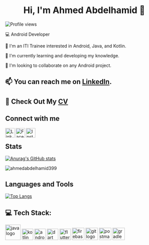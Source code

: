   <div align="center">
  <h1>Hi, I'm Ahmed Abdelhamid 👋</h1>
</div>


  ![Profile views](https://komarev.com/ghpvc/?username=ahmedabdelhamid399)

💻 Android Developer 

🌱 I'm an ITI Trainee interested in Android, Java, and Kotlin.

🌱 I'm currently learning and developing my knowledge.

💞️ I'm looking to collaborate on any Android project.

## 📫 You can reach me on [LinkedIn](https://www.linkedin.com/in/ahmed-aabdelhamid/).

## 📄 Check Out My [CV](https://drive.google.com/file/d/1rEKzEtiXPmgKHlC_9WcUJuGLUlDIjsLf/view?usp=sharing)
   
  ## Connect with me

[<img align="left" alt="LinkedIn" width="30px" src="https://www.vectorlogo.zone/logos/linkedin/linkedin-icon.svg" />](https://www.linkedin.com/in/ahmed-aabdelhamid/)
[<img align="left" alt="Facebook" width="30px" src="https://raw.githubusercontent.com/rahuldkjain/github-profile-readme-generator/master/src/images/icons/Social/facebook.svg" />](https://www.facebook.com/Ahmdaabdelhamid)
[<img align="left" alt="Instagram" width="30px" src="https://www.vectorlogo.zone/logos/instagram/instagram-icon.svg" />](https://www.instagram.com/ahmdaabdelhamid/)<br>

 ## Stats 

[![Anurag's GitHub stats](https://github-readme-stats.vercel.app/api?username=ahmedabdelhamid399&theme=radical)](https://github.com/anuraghazra/github-readme-stats)

<p><img align="center" src="https://github-readme-streak-stats.herokuapp.com/?user=ahmedabdelhamid399&" alt="ahmedabdelhamid399" /></p>

## Languages and Tools

[![Top Langs](https://github-readme-stats.vercel.app/api/top-langs/?username=ahmedabdelhamid399&layout=compact)](https://github.com/anuraghazra/github-readme-stats)

## 💻 Tech Stack:
<p align="left">
<img src="https://cdn.jsdelivr.net/gh/devicons/devicon/icons/java/java-original-wordmark.svg" height="49" width="49" alt="java logo" />
<img src="https://github.com/noureldensaid/noureldensaid/assets/93207605/98209d18-57e3-4a62-9895-68993b5b6ba7" height="36" width="36" alt="kotlin logo" />
<img src="https://cdn.jsdelivr.net/gh/devicons/devicon/icons/androidstudio/androidstudio-original.svg" height="36" width="36" alt="android logo" />
<img src="https://cdn.jsdelivr.net/gh/devicons/devicon/icons/dart/dart-original.svg" height="36" width="36" alt="dart" />
<img src="https://cdn.jsdelivr.net/gh/devicons/devicon/icons/flutter/flutter-original.svg" height="36" width="36" alt="flutter" />
<img src="https://cdn.jsdelivr.net/gh/devicons/devicon/icons/firebase/firebase-plain.svg" height="39" width="39" alt="firebase logo" />
<img src="https://cdn.jsdelivr.net/gh/devicons/devicon/icons/git/git-original.svg" height="39" width="39" alt="git logo" />
<img src="https://github.com/noureldensaid/noureldensaid/assets/93207605/db83f659-23b4-4154-a211-0a6fd2b1316e" height="39" width="39" alt="postman logo" />
<img src="https://cdn.jsdelivr.net/gh/devicons/devicon/icons/gradle/gradle-plain.svg" height="39" width="39" alt="gradle logo" />
</p>
